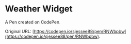 # Weather Widget

A Pen created on CodePen.

Original URL: [https://codepen.io/sjessee88/pen/RNWbpbw](https://codepen.io/sjessee88/pen/RNWbpbw).


